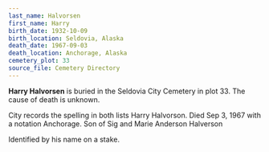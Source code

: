```yaml
---
last_name: Halvorsen
first_name: Harry
birth_date: 1932-10-09
birth_location: Seldovia, Alaska
death_date: 1967-09-03
death_location: Anchorage, Alaska
cemetery_plot: 33
source_file: Cemetery Directory
---
```

**Harry   Halvorsen** is buried in the Seldovia City Cemetery in plot 33.  The cause of death is unknown.

City records the spelling in both lists Harry Halvorson. Died Sep 3, 1967 with a notation Anchorage. Son of Sig and Marie Anderson Halverson

Identified by his name on a stake.
